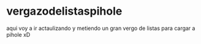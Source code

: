 # vergazodelistaspihole

aqui voy a ir actaulizando y metiendo un gran vergo de listas para cargar a pihole xD
